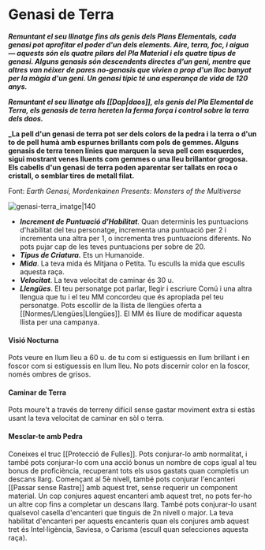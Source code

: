# Genasi de Terra

**_Remuntant el seu llinatge fins als genis dels Plans Elementals, cada genasi pot aprofitar el poder d'un dels elements. Aire, terra, foc, i aigua — aquests són els quatre pilars del Pla Material i els quatre tipus de genasi. Alguns genasis són descendents directes d'un geni, mentre que altres van néixer de pares no-genasis que vivien a prop d'un lloc banyat per la màgia d'un geni. Un genasi típic té una esperança de vida de 120 anys._**

**_Remuntant el seu llinatge als [[Dap|daos]], els genis del Pla Elemental de Terra, els genasis de terra hereten la ferma força i control sobre la terra dels daos._**

**_La pell d'un genasi de terra pot ser dels colors de la pedra i la terra o d'un to de pell humà amb espurnes brillants com pols de gemmes. Alguns genasis de terra tenen línies que marquen la seva pell com esquerdes, sigui mostrant venes lluents com gemmes o una lleu brillantor grogosa. Els cabells d'un genasi de terra poden aparentar ser tallats en roca o cristall, o semblar tires de metall filat.**

Font: *Earth Genasi, Mordenkainen Presents: Monsters of the Multiverse*

![genasi-terra_imatge|140](https://static.wikia.nocookie.net/dungeons202620dragons205c2aa20edicic3b3n/images/6/63/Genasi_tierra.jpg/revision/latest?cb=20200507133851&path-prefix=es)

- ***Increment de Puntuació d'Habilitat***. Quan determinis les puntuacions d'habilitat del teu personatge, incrementa una puntuació per 2 i incrementa una altra per 1, o incrementa tres puntuacions diferents. No pots pujar cap de les teves puntuacions per sobre de 20.
- ***Tipus de Criatura.*** Ets un Humanoide.
- ***Mida***. La teva mida és Mitjana o Petita. Tu esculls la mida que esculls aquesta raça.
- ***Velocitat***. La teva velocitat de caminar és 30 u.
- ***Llengües***. El teu personatge pot parlar, llegir i escriure Comú i una altra llengua que tu i el teu MM concordeu que és apropiada pel teu personatge. Pots escollir de la llista de llengües oferta a [[Normes/Llengües|Llengües]]. El MM és lliure de modificar aquesta llista per una campanya.
#### Visió Nocturna
Pots veure en llum lleu a 60 u. de tu com si estiguessis en llum brillant i en foscor com si estiguessis en llum lleu. No pots discernir color en la foscor, només ombres de grisos.
#### Caminar de Terra
Pots moure't a través de terreny difícil sense gastar moviment extra si estàs usant la teva velocitat de caminar en sòl o terra. 
#### Mesclar-te amb Pedra
Coneixes el truc [[Protecció de Fulles]]. Pots conjurar-lo amb normalitat, i també pots conjurar-lo com una acció bonus un nombre de cops igual al teu bonus de proficiència, recuperant tots els usos gastats quan completis un descans llarg. Començant al 5è nivell, també pots conjurar l'encanteri [[Passar sense Rastre]] amb aquest tret, sense requerir un component material. Un cop conjures aquest encanteri amb aquest tret, no pots fer-ho un altre cop fins a completar un descans llarg. També pots conjurar-lo usant qualsevol casella d'encanteri que tinguis de 2n nivell o major.
    La teva habilitat d'encanteri per aquests encanteris quan els conjures amb aquest tret és Intel·ligència, Saviesa, o Carisma (escull quan selecciones aquesta raça).